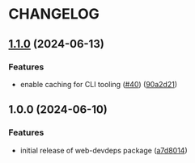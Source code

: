 # CHANGELOG

## [1.1.0](https://github.com/dustin-ruetz/web-devdeps/compare/v1.0.0...v1.1.0) (2024-06-13)

### Features

* enable caching for CLI tooling ([#40](https://github.com/dustin-ruetz/web-devdeps/issues/40)) ([90a2d21](https://github.com/dustin-ruetz/web-devdeps/commit/90a2d21fed349efef00f0858ed0eecb754eb5d15))

## 1.0.0 (2024-06-10)

### Features

* initial release of web-devdeps package ([a7d8014](https://github.com/dustin-ruetz/web-devdeps/commit/a7d801462c69e3abd2809a6ef4c80ab20b2cb20c))
